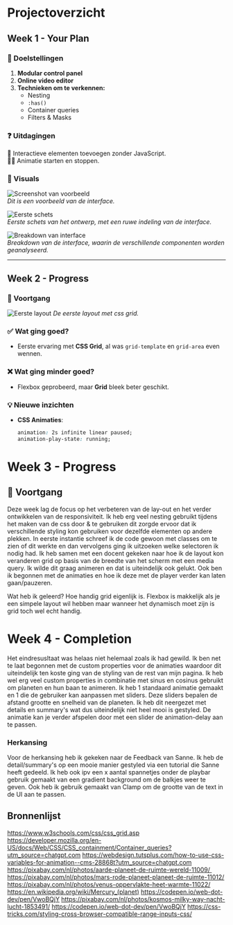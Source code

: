 # **Projectoverzicht**

## **Week 1 - Your Plan**

### 🎯 Doelstellingen

1. **Modular control panel**
2. **Online video editor**
3. **Technieken om te verkennen:**
   - Nesting
   - `:has()`
   - Container queries
   - Filters & Masks

### ❓ Uitdagingen

🚀 Interactieve elementen toevoegen zonder JavaScript.  
👨‍💻 Animatie starten en stoppen.

### 📸 Visuals

![Screenshot van voorbeeld](./img/Screenshot.png)  
_Dit is een voorbeeld van de interface._

![Eerste schets](./img/schets.jpg)  
_Eerste schets van het ontwerp, met een ruwe indeling van de interface._

![Breakdown van interface](./img/breakdown.png)  
_Breakdown van de interface, waarin de verschillende componenten worden geanalyseerd._

---

## **Week 2 - Progress**

### 📌 Voortgang

![Eerste layout](./img/eerstelayout.png)
_De eerste layout met css grid._

### ✅ Wat ging goed?

- Eerste ervaring met **CSS Grid**, al was `grid-template` en `grid-area` even wennen.

### ❌ Wat ging minder goed?

- Flexbox geprobeerd, maar **Grid** bleek beter geschikt.

### 💡 Nieuwe inzichten

- **CSS Animaties**:
  ```css
  animation: 2s infinite linear paused;
  animation-play-state: running;
  ```

# **Week 3 - Progress**

## 📌 Voortgang

Deze week lag de focus op het verbeteren van de lay-out en het verder ontwikkelen van de responsiviteit. Ik heb erg veel nesting gebruikt tijdens het maken van de css door & te gebruiken dit zorgde ervoor dat ik verschillende styling kon gebruiken voor dezelfde elementen op andere plekken. In eerste instantie schreef ik de code gewoon met classes om te zien of dit werkte en dan vervolgens ging ik uitzoeken welke selectoren ik nodig had. Ik heb samen met een docent gekeken naar hoe ik de layout kon veranderen grid op basis van de breedte van het scherm met een media query. Ik wilde dit graag animeren en dat is uiteindelijk ook gelukt. Ook ben ik begonnen met de animaties en hoe ik deze met de player verder kan laten gaan/pauzeren.

Wat heb ik geleerd? Hoe handig grid eigenlijk is. Flexbox is makkelijk als je een simpele layout wil hebben maar wanneer het dynamisch moet zijn is grid toch wel echt handig.

# **Week 4 - Completion**

Het eindresusltaat was helaas niet helemaal zoals ik had gewild. Ik ben net te laat begonnen met de custom properties voor de animaties waardoor dit uiteindelijk ten koste ging van de styling van de rest van mijn pagina. Ik heb wel erg veel custom properties in combinatie met sinus en cosinus gebruikt om planeten en hun baan te animeren. Ik heb 1 standaard animatie gemaakt en 1 die de gebruiker kan aanpassen met sliders. Deze sliders bepalen de afstand grootte en snelheid van de planeten. Ik heb dit neergezet met details en summary's wat dus uiteindelijk niet heel mooi is gestyled. De animatie kan je verder afspelen door met een slider de animation-delay aan te passen.

### Herkansing

Voor de herkansing heb ik gekeken naar de Feedback van Sanne. Ik heb de detail/summary's op een mooie manier gestyled via een tutorial die Sanne heeft gedeeld. Ik heb ook ipv een x aantal spannetjes onder de playbar gebruik gemaakt van een gradient background om de balkjes weer te geven. Ook heb ik gebruik gemaakt van Clamp om de grootte van de text in de UI aan te passen.

## Bronnenlijst

https://www.w3schools.com/css/css_grid.asp
https://developer.mozilla.org/en-US/docs/Web/CSS/CSS_containment/Container_queries?utm_source=chatgpt.com
https://webdesign.tutsplus.com/how-to-use-css-variables-for-animation--cms-28868t?utm_source=chatgpt.com
https://pixabay.com/nl/photos/aarde-planeet-de-ruimte-wereld-11009/ 
https://pixabay.com/nl/photos/mars-rode-planeet-planeet-de-ruimte-11012/
https://pixabay.com/nl/photos/venus-oppervlakte-heet-warmte-11022/
https://en.wikipedia.org/wiki/Mercury_(planet)
https://codepen.io/web-dot-dev/pen/VwoBQjY
https://pixabay.com/nl/photos/kosmos-milky-way-nacht-lucht-1853491/
https://codepen.io/web-dot-dev/pen/VwoBQjY
https://css-tricks.com/styling-cross-browser-compatible-range-inputs-css/
